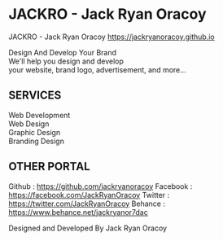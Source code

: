 # JACKRO - Jack Ryan Oracoy

JACKRO - Jack Ryan Oracoy
https://jackryanoracoy.github.io

Design And Develop Your Brand  
We'll help you design and develop  
your website, brand logo, advertisement, and more...  
  
  
SERVICES
------------------------------------------------------------
Web Development  
Web Design  
Graphic Design  
Branding Design  
  
OTHER PORTAL
------------------------------------------------------------
Github      :   https://github.com/jackryanoracoy
Facebook    :   https://facebook.com/JackRyanOracoy
Twitter     :   https://twitter.com/JackRyanOracoy
Behance     :   https://www.behance.net/jackryanor7dac
  
  
Designed and Developed By Jack Ryan Oracoy
